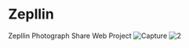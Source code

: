 # Zepllin
Zepllin Photograph Share Web Project
![Capture](https://user-images.githubusercontent.com/7726424/115269797-56bce480-a144-11eb-85e1-32ae3bcb901c.PNG)
![2](https://user-images.githubusercontent.com/7726424/115269968-84099280-a144-11eb-868c-0543efd2ac41.PNG)
